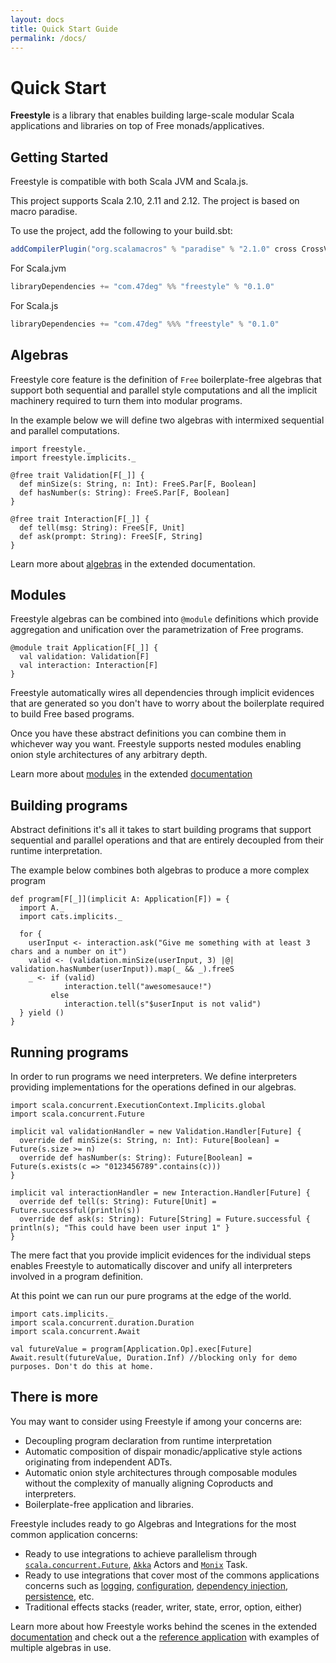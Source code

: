 ```yaml
---
layout: docs
title: Quick Start Guide
permalink: /docs/
---
```


# Quick Start

**Freestyle** is a library that enables building large-scale modular Scala applications and libraries on top of Free monads/applicatives.

## Getting Started

Freestyle is compatible with both Scala JVM and Scala.js.

This project supports Scala 2.10, 2.11 and 2.12. The project is based on macro paradise.

To use the project, add the following to your build.sbt:

```scala
addCompilerPlugin("org.scalamacros" % "paradise" % "2.1.0" cross CrossVersion.full)
```

For Scala.jvm

```scala
libraryDependencies += "com.47deg" %% "freestyle" % "0.1.0"
```

For Scala.js

```scala
libraryDependencies += "com.47deg" %%% "freestyle" % "0.1.0"
```

## Algebras

Freestyle core feature is the definition of `Free` boilerplate-free algebras that support both sequential and parallel style computations and all the implicit machinery required to turn them into modular programs.

In the example below we will define two algebras with intermixed sequential and parallel computations.

```tut:book
import freestyle._
import freestyle.implicits._

@free trait Validation[F[_]] {
  def minSize(s: String, n: Int): FreeS.Par[F, Boolean]
  def hasNumber(s: String): FreeS.Par[F, Boolean]
}

@free trait Interaction[F[_]] {
  def tell(msg: String): FreeS[F, Unit]
  def ask(prompt: String): FreeS[F, String]
}
```

Learn more about [algebras](./core/algebras) in the extended documentation.

## Modules

Freestyle algebras can be combined into `@module` definitions which provide aggregation and unification over the
parametrization of Free programs.

```tut:book
@module trait Application[F[_]] {
  val validation: Validation[F]
  val interaction: Interaction[F]
}
```

Freestyle automatically wires all dependencies through implicit evidences that are generated so you don't have to worry about the boilerplate required to build Free based programs.

Once you have these abstract definitions you can combine them in whichever way you want. Freestyle supports nested modules enabling onion style architectures of any arbitrary depth.

Learn more about [modules](./core/modules) in the extended [documentation]()

## Building programs

Abstract definitions it's all it takes to start building programs that support sequential and parallel operations and that are entirely decoupled from their runtime interpretation.

The example below combines both algebras to produce a more complex program

```tut:book
def program[F[_]](implicit A: Application[F]) = {
  import A._
  import cats.implicits._

  for {
    userInput <- interaction.ask("Give me something with at least 3 chars and a number on it")
    valid <- (validation.minSize(userInput, 3) |@| validation.hasNumber(userInput)).map(_ && _).freeS
    _ <- if (valid)
            interaction.tell("awesomesauce!") 
         else
            interaction.tell(s"$userInput is not valid")
  } yield ()
}
```

## Running programs

In order to run programs we need interpreters. We define interpreters providing implementations for the operations defined in our algebras.

```tut:book
import scala.concurrent.ExecutionContext.Implicits.global
import scala.concurrent.Future

implicit val validationHandler = new Validation.Handler[Future] {
  override def minSize(s: String, n: Int): Future[Boolean] = Future(s.size >= n)
  override def hasNumber(s: String): Future[Boolean] = Future(s.exists(c => "0123456789".contains(c)))
}

implicit val interactionHandler = new Interaction.Handler[Future] {
  override def tell(s: String): Future[Unit] = Future.successful(println(s))
  override def ask(s: String): Future[String] = Future.successful { println(s); "This could have been user input 1" }
}
```

The mere fact that you provide implicit evidences for the individual steps enables Freestyle to automatically discover and unify all interpreters involved in a program definition.

At this point we can run our pure programs at the edge of the world.

```tut:book
import cats.implicits._
import scala.concurrent.duration.Duration
import scala.concurrent.Await

val futureValue = program[Application.Op].exec[Future]
Await.result(futureValue, Duration.Inf) //blocking only for demo purposes. Don't do this at home.
```

## There is more

You may want to consider using Freestyle if among your concerns are:

- Decoupling program declaration from runtime interpretation
- Automatic composition of dispair monadic/applicative style actions originating from independent ADTs.
- Automatic onion style architectures through composable modules without the complexity of manually aligning Coproducts and interpreters.
- Boilerplate-free application and libraries.

Freestyle includes ready to go Algebras and Integrations for the most common application concerns:

- Ready to use integrations to achieve parallelism through [`scala.concurrent.Future`](), [`Akka`]() Actors and [`Monix`]() Task.
- Ready to use integrations that cover most of the commons applications concerns such as [logging](), [configuration](), [dependency injection](), [persistence](), etc.
- Traditional effects stacks (reader, writer, state, error, option, either)

Learn more about how Freestyle works behind the scenes in the extended [documentation](./core/algebras) and check out a the [reference application](../TODO) with examples
of multiple algebras in use.
